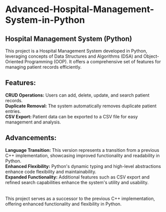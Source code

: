 # Advanced-Hospital-Management-System-in-Python
<h2> Hospital Management System (Python) </h2> 

This project is a Hospital Management System developed in Python, leveraging concepts of Data Structures and Algorithms (DSA) and Object-Oriented Programming (OOP). It offers a comprehensive set of features for managing patient records efficiently.

<h2> Features:</h2> 

<strong>CRUD Operations:</strong> Users can add, delete, update, and search patient records.<br>
<strong>Duplicate Removal:</strong> The system automatically removes duplicate patient entries.<br>
<strong>CSV Export: </strong>Patient data can be exported to a CSV file for easy management and analysis.<br>
<h2> Advancements:</h2> 

<strong>Language Transition:</strong> This version represents a transition from a previous C++ implementation, showcasing improved functionality and readability in Python.<br>
<strong>Enhanced Flexibility:</strong> Python's dynamic typing and high-level abstractions enhance code flexibility and maintainability.<br>
<strong>Expanded Functionality:</strong> Additional features such as CSV export and refined search capabilities enhance the system's utility and usability.<br>
<br><br>
This project serves as a successor to the previous C++ implementation, offering enhanced functionality and flexibility in Python.
